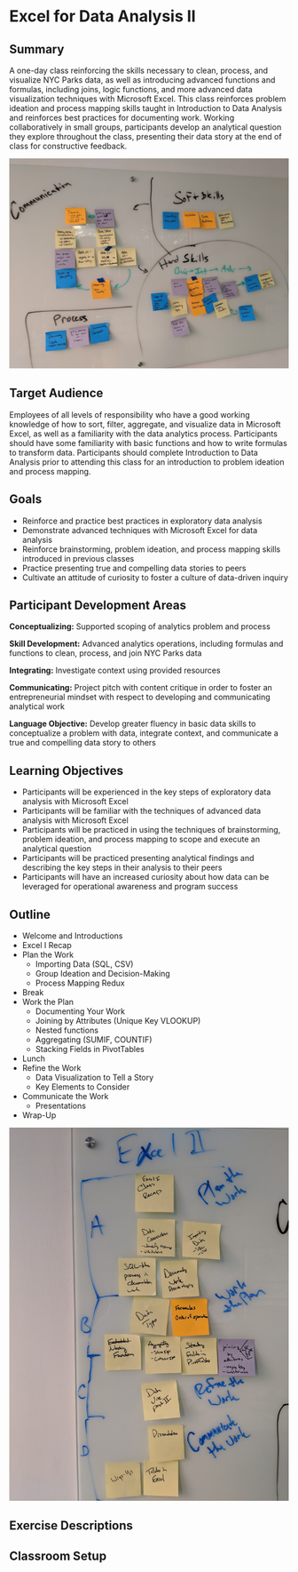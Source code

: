 # Excel for Data Analysis II

## Summary
A one-day class reinforcing the skills necessary to clean, process, and visualize NYC Parks data, as well as introducing advanced functions and formulas, including joins, logic functions, and more advanced data visualization techniques with Microsoft Excel. This class reinforces problem ideation and process mapping skills taught in Introduction to Data Analysis and reinforces best practices for documenting work. Working collaboratively in small groups, participants develop an analytical question they explore throughout the class, presenting their data story at the end of class for constructive feedback.

![img](images/Overview.jpg)

## Target Audience
Employees of all levels of responsibility who have a good working knowledge of how to sort, filter, aggregate, and visualize data in Microsoft Excel, as well as a familiarity with the data analytics process. Participants should have some familiarity with basic functions and how to write formulas to transform data. Participants should complete Introduction to Data Analysis prior to attending this class for an introduction to problem ideation and process mapping.

## Goals
+ Reinforce and practice best practices in exploratory data analysis
+ Demonstrate advanced techniques with Microsoft Excel for data analysis
+ Reinforce brainstorming, problem ideation, and process mapping skills introduced in previous classes
+ Practice presenting true and compelling data stories to peers
+ Cultivate an attitude of curiosity to foster a culture of data-driven inquiry


## Participant Development Areas

**Conceptualizing:** Supported scoping of analytics problem and process

**Skill Development:** Advanced analytics operations, including formulas and functions to clean, process, and join NYC Parks data

**Integrating:** Investigate context using provided resources

**Communicating:** Project pitch with content critique in order to foster an entrepreneurial mindset with respect to developing and communicating analytical work

**Language Objective:** Develop greater fluency in basic data skills to conceptualize a problem with data, integrate context, and communicate a true and compelling data story to others

## Learning Objectives
+ Participants will be experienced in the key steps of exploratory data analysis with Microsoft Excel
+ Participants will be familiar with the techniques of advanced data analysis with Microsoft Excel
+ Participants will be practiced in using the techniques of brainstorming, problem ideation, and process mapping to scope and execute an analytical question
+ Participants will be practiced presenting analytical findings and describing the key steps in their analysis to their peers 
+ Participants will have an increased curiosity about how data can be leveraged for operational awareness and program success


## Outline
+ Welcome and Introductions
+ Excel I Recap
+ Plan the Work
    + Importing Data (SQL, CSV)
    + Group Ideation and Decision-Making
    + Process Mapping Redux
+ Break
+ Work the Plan
    + Documenting Your Work
    + Joining by Attributes (Unique Key VLOOKUP)
    + Nested functions
    + Aggregating (SUMIF, COUNTIF)
    + Stacking Fields in PivotTables
+ Lunch
+ Refine the Work
    + Data Visualization to Tell a Story
    + Key Elements to Consider
+ Communicate the Work
    + Presentations
+ Wrap-Up

![img](images/Excel_II_Outline.jpg)


## Exercise Descriptions

## Classroom Setup

